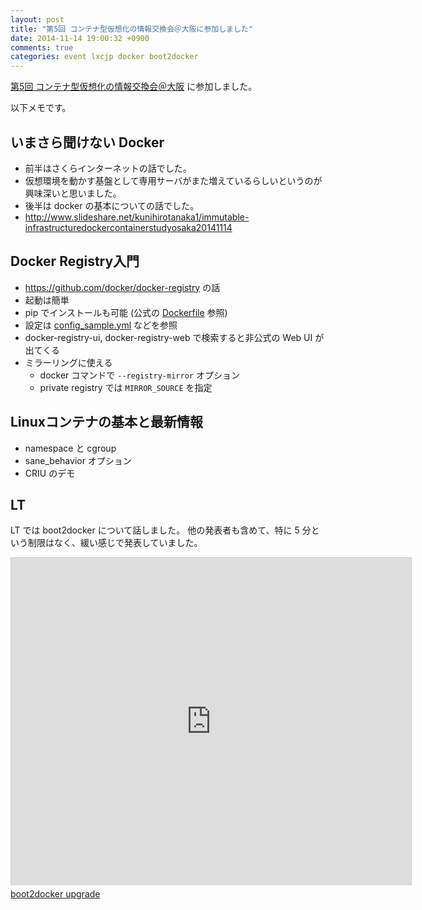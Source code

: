 ```yaml
---
layout: post
title: "第5回 コンテナ型仮想化の情報交換会＠大阪に参加しました"
date: 2014-11-14 19:00:32 +0900
comments: true
categories: event lxcjp docker boot2docker
---
```

[第5回 コンテナ型仮想化の情報交換会＠大阪](http://ct-study.connpass.com/event/9068/ "第5回 コンテナ型仮想化の情報交換会＠大阪")
に参加しました。

<!--more-->

以下メモです。

## いまさら聞けない Docker

- 前半はさくらインターネットの話でした。
- 仮想環境を動かす基盤として専用サーバがまた増えているらしいというのが興味深いと思いました。
- 後半は docker の基本についての話でした。
- http://www.slideshare.net/kunihirotanaka1/immutable-infrastructuredockercontainerstudyosaka20141114

## Docker Registry入門

- https://github.com/docker/docker-registry の話
- 起動は簡単
- pip でインストールも可能 (公式の [Dockerfile](https://github.com/docker/docker-registry/blob/master/Dockerfile) 参照)
- 設定は [config_sample.yml](https://github.com/docker/docker-registry/blob/master/config/config_sample.yml) などを参照
- docker-registry-ui, docker-registry-web で検索すると非公式の Web UI が出てくる
- ミラーリングに使える
  - docker コマンドで `--registry-mirror` オプション
  - private registry では `MIRROR_SOURCE` を指定

## Linuxコンテナの基本と最新情報

- namespace と cgroup
- sane_behavior オプション
- CRIU のデモ

## LT

LT では boot2docker について話しました。
他の発表者も含めて、特に 5 分という制限はなく、緩い感じで発表していました。

<iframe src="http://slide.rabbit-shocker.org/authors/znz/boot2docker-upgrade/viewer.html"
        width="640" height="524"
        frameborder="0"
        marginwidth="0"
        marginheight="0"
        scrolling="no"
        style="border: 1px solid #ccc; border-width: 1px 1px 0; margin-bottom: 5px"
        allowfullscreen> </iframe>
<div style="margin-bottom: 5px">
  <a href="http://slide.rabbit-shocker.org/authors/znz/boot2docker-upgrade/" title="boot2docker upgrade">boot2docker upgrade</a>
</div>

